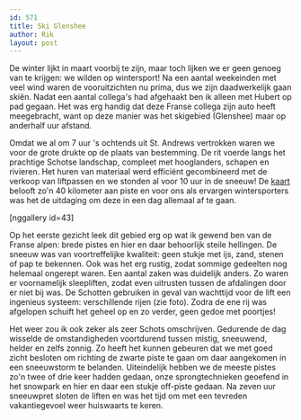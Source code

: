 ```yaml
---
id: 571
title: Ski Glenshee
author: Rik
layout: post
---
```

De winter lijkt in maart voorbij te zijn, maar toch lijken we er geen genoeg van te krijgen: we wilden op wintersport! Na een aantal weekeinden met veel wind waren de vooruitzichten nu prima, dus we zijn daadwerkelijk gaan skiën. Nadat een aantal collega's had afgehaakt ben ik alleen met Hubert op pad gegaan. Het was erg handig dat deze Franse collega zijn auto heeft meegebracht, want op deze manier was het skigebied (Glenshee) maar op anderhalf uur afstand.

Omdat we al om 7 uur 's ochtends uit St. Andrews vertrokken waren we voor de grote drukte op de plaats van bestemming. De rit voerde langs het prachtige Schotse landschap, compleet met hooglanders, schapen en rivieren. Het huren van materiaal werd efficiënt gecombineerd met de verkoop van liftpassen en we stonden al voor 10 uur in de sneeuw! De [kaart](/wp-content/uploads/2014/03/Glenshee-Map-2011.pdf) belooft zo'n 40 kilometer aan piste en voor ons als ervargen wintersporters was het de uitdaging om deze in een dag allemaal af te gaan.

[nggallery id=43]

Op het eerste gezicht leek dit gebied erg op wat ik gewend ben van de Franse alpen: brede pistes en hier en daar behoorlijk steile hellingen. De sneeuw was van voortreffelijke kwaliteit: geen stukje met ijs, zand, stenen of pap te bekennen. Ook was het erg rustig, zodat sommige gedeelten nog helemaal ongerept waren. Een aantal zaken was duidelijk anders. Zo waren er voornamelijk sleepliften, zodat even uitrusten tussen de afdalingen door er niet bij was. De Schotten gebruiken in geval van wachttijd voor de lift een ingenieus systeem: verschillende rijen (zie foto). Zodra de ene rij was afgelopen schuift het geheel op en zo verder, geen gedoe met poortjes!

Het weer zou ik ook zeker als zeer Schots omschrijven. Gedurende de dag wisselde de omstandigheden voortdurend tussen mistig, sneeuwend, helder en zelfs zonnig. Zo heeft het kunnen gebeuren dat we met goed zicht besloten om richting de zwarte piste te gaan om daar aangekomen in een sneeuwstorm te belanden. Uiteindelijk hebben we de meeste pistes zo'n twee of drie keer hadden gedaan, onze sprongtechnieken geoefend in het snowpark en hier en daar een stukje off-piste gedaan. Na zeven uur sneeuwpret sloten de liften en was het tijd om met een tevreden vakantiegevoel weer huiswaarts te keren.